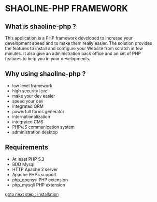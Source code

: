 # SHAOLINE-PHP FRAMEWORK


## What is shaoline-php ?

This application is a PHP framework developed to increase your development speed and to make them really easier. The solution provides the features to install and configure your Website from scratch in few minutes. It also give an administration back office and an set of PHP features to help you in your developments.

## Why using shaoline-php ?

- low level framework
- high security level
- make your dev easier
- speed your dev
- integrated ORM
- powerfull forms generator 
- internationalization
- integrated CMS 
- PHP/JS communication system
- administration desktop

## Requirements

* At least PHP 5.3
* BDD Mysql 
* HTTP Apache 2 server
* Apache PHP5 support
* php_openssl PHP extension
* php_mysqli PHP extension

[goto next step : installation](https://github.com/bibikamatraque/shaoline-php/wiki/001-Installation)
